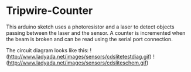 Tripwire-Counter
================

This arduino sketch uses a photoresistor and a laser to detect objects passing between the laser and the sensor.  A counter is incremented when the beam is broken and can be read using the serial port connection.

The circuit diagram looks like this:
!(http://www.ladyada.net/images/sensors/cdslitetestdiag.gif)
!(http://www.ladyada.net/images/sensors/cdsliteschem.gif)
